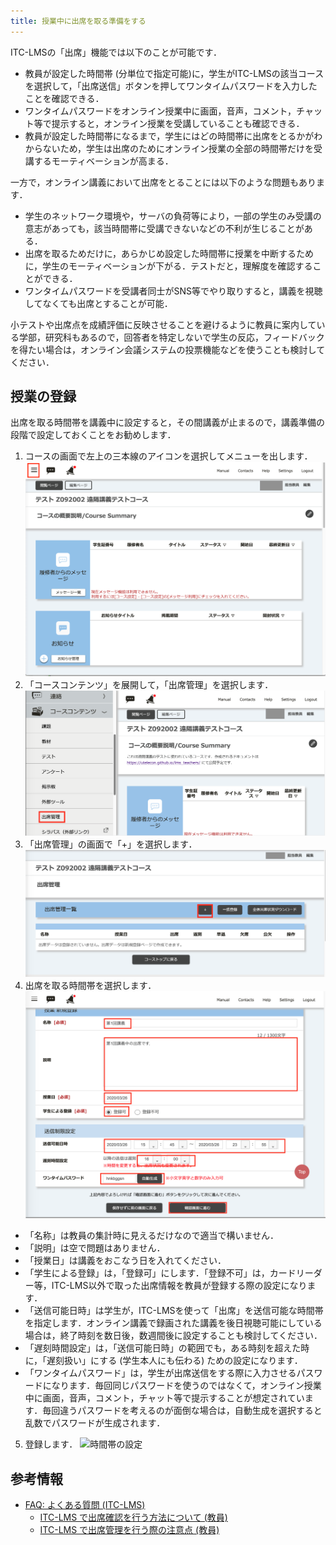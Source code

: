 ```yaml
---
title: 授業中に出席を取る準備をする
---
```

ITC-LMSの「出席」機能では以下のことが可能です．

* 教員が設定した時間帯 (分単位で指定可能)に，学生がITC-LMSの該当コースを選択して，「出席送信」ボタンを押してワンタイムパスワードを入力したことを確認できる．
* ワンタイムパスワードをオンライン授業中に画面，音声，コメント，チャット等で提示すると，オンライン授業を受講していることも確認できる．
* 教員が設定した時間帯になるまで，学生にはどの時間帯に出席をとるかがわからないため，学生は出席のためにオンライン授業の全部の時間帯だけを受講するモーティベーションが高まる．

一方で，オンライン講義において出席をとることには以下のような問題もあります．

* 学生のネットワーク環境や，サーバの負荷等により，一部の学生のみ受講の意志があっても，該当時間帯に受講できないなどの不利が生じることがある．
* 出席を取るためだけに，あらかじめ設定した時間帯に授業を中断するために，学生のモーティベーションが下がる．テストだと，理解度を確認することができる．
* ワンタイムパスワードを受講者同士がSNS等でやり取りすると，講義を視聴してなくても出席とすることが可能．

小テストや出席点を成績評価に反映させることを避けるように教員に案内している学部，研究科もあるので，回答者を特定しないで学生の反応，フィードバックを得たい場合は，オンライン会議システムの投票機能などを使うことも検討してください．

## 授業の登録
出席を取る時間帯を講義中に設定すると，その間講義が止まるので，講義準備の段階で設定しておくことをお勧めします．

1. コースの画面で左上の三本線のアイコンを選択してメニューを出します．
![メニューの表示](cs1.png)
2. 「コースコンテンツ」を展開して，「出席管理」を選択します．
![出席管理の選択](pa1.png)
3. 「出席管理」の画面で「+」を選択します．
![追加の選択](pa2.png)
4. 出席を取る時間帯を選択します．
![時間帯の設定](pa3.png)
  * 「名称」は教員の集計時に見えるだけなので適当で構いません．
  * 「説明」は空で問題はありません．
  * 「授業日」は講義をおこなう日を入れてください．
  * 「学生による登録」は，「登録可」にします．「登録不可」は，カードリーダー等，ITC-LMS以外で取った出席情報を教員が登録する際の設定になります．
  * 「送信可能日時」は学生が，ITC-LMSを使って「出席」を送信可能な時間帯を指定します．オンライン講義で録画された講義を後日視聴可能にしている場合は，終了時刻を数日後，数週間後に設定することも検討してください．
  * 「遅刻時間設定」は，「送信可能日時」の範囲でも，ある時刻を超えた時に，「遅刻扱い」にする (学生本人にも伝わる) ための設定になります．
  * 「ワンタイムパスワード」は，学生が出席送信をする際に入力させるパスワードになります．毎回同じパスワードを使うのではなくて，オンライン授業中に画面，音声，コメント，チャット等で提示することが想定されています．毎回違うパスワードを考えるのが面倒な場合は，自動生成を選択すると乱数でパスワードが生成されます．
5. 登録します．
![時間帯の設定](pa5.png)

## 参考情報
* <a href="https://www.ecc.u-tokyo.ac.jp/itc-lms/faq.html">FAQ: よくある質問 (ITC-LMS)</a>
  * <a href="https://www.ecc.u-tokyo.ac.jp/announcement/2014/05/13_1904.html">ITC-LMS で出席確認を行う方法について (教員)</a>
  * <a href="https://www.ecc.u-tokyo.ac.jp/announcement/2014/04/18_1881.html">ITC-LMS で出席管理を行う際の注意点 (教員)</a>